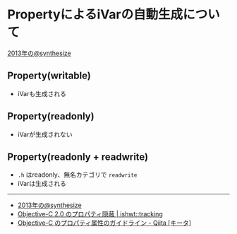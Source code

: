 # PropertyによるiVarの自動生成について

[2013年の@synthesize](http://blog.ishkawa.org/blog/2013/08/17/synthesize-in-2013/ "2013年の@synthesize")

## Property(writable)

* iVarも生成される

## Property(readonly)

* iVarが生成されない

## Property(readonly + readwrite)

* ``.h`` はreadonly、無名カテゴリで ``readwrite``
* iVarは生成される


----

* [2013年の@synthesize](http://blog.ishkawa.org/blog/2013/08/17/synthesize-in-2013/ "2013年の@synthesize")
* [Objective-C 2.0 のプロパティ隠蔽 | ishwt::tracking](http://ishwt.net/blog/2010/05/21/objc20-property/ "Objective-C 2.0 のプロパティ隠蔽 | ishwt::tracking")
* [Objective-C のプロパティ属性のガイドライン - Qiita [キータ]](http://qiita.com/uasi/items/80660f9aa20afaf671f3 "Objective-C のプロパティ属性のガイドライン - Qiita [キータ]")